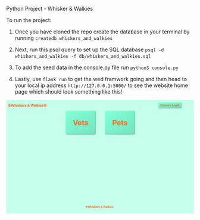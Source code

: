 Python Project - Whisker & Walkies

To run the project:

1. Once you have cloned the repo create the database in your terminal by running `createdb whiskers_and_walkies`

2. Next, run this psql query to set up the SQL database `psql -d whiskers_and_walkies -f db/whiskers_and_walkies.sql`

3. To add the seed data in the console.py file run `python3 console.py`

4. Lastly, use `flask run` to get the wed framwork going and then head to your local ip address `http://127.0.0.1:5000/` to see the website home page which should look something like this!

![Home Page](templates/img/Home%20Page.png)
